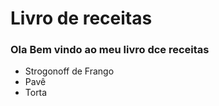 # Livro de receitas

### Ola Bem vindo ao meu livro dce receitas

- Strogonoff de Frango
- Pavê
- Torta

